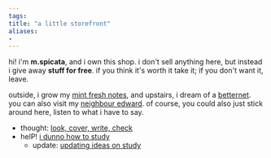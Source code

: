 ```yaml
---
tags: 
title: "a little storefront"
aliases:
- 
---
```


hi! i'm **m.spicata**, and i own this shop. i don't sell anything here, but instead i give away **stuff for free**. if you think it's worth it take it; if you don't want it, leave.

outside, i grow my [mint fresh notes](https://spicata.github.io/mint-fresh-notes/), and upstairs, i dream of a [betternet](https://spicata.github.io/betternet/). you can also visit my [neighbour edward](https://eddietheed.github.io/obsidiannotes-v.2/). of course, you could also just stick around here, listen to what i have to say.

- thought: [look, cover, write, check](coverCheck)
- helP! [i dunno how to study](iDunno)
    - update: [updating ideas on study](updatingStudyIdeas)